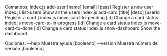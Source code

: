 Comandos:
  index.js add-user [name] [email] [pass]   Register a new user
  index.js list-users                       Show all the users
  index.js add-card [title] [desc] [userId  Register a card
  ]
  index.js move-card-to-pending [id]        Change a card status
  index.js move-card-to-in-progress [id]    Change a card status
  index.js move-card-to-done [id]           Change a card status
  index.js show-dashboard                   Show the dashboard

Opciones:
  --help     Muestra ayuda                                            [booleano]
  --version  Muestra número de versión                                [booleano]